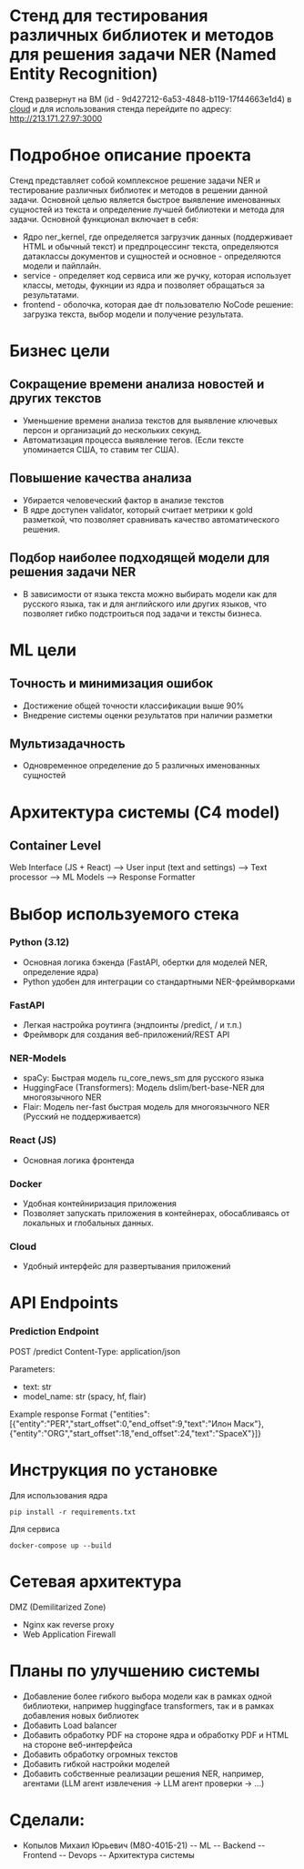 # Стенд для тестирования различных библиотек и методов для решения задачи NER (Named Entity Recognition)

Стенд развернут на ВМ (id - 9d427212-6a53-4848-b119-17f44663e1d4) в [cloud](https://cloud.ru) и для использования стенда перейдите по адресу: http://213.171.27.97:3000

# Подробное описание проекта

Стенд представляет собой комплексное решение задачи NER и тестирование различных библиотек и методов в решении данной задачи. Основной целью является быстрое выявление именованных сущностей из текста и определение лучшей библиотеки и метода для задачи. Основной функционал включает в себя:
- Ядро ner_kernel, где определяется загрузчик данных (поддерживает HTML и обычный текст) и предпроцессинг текста, определяются датаклассы документов и сущностей и основное - определяются модели и пайплайн.
- service - определяет код сервиса или же ручку, которая использует классы, методы, фукнции из ядра и позволяет обращаться за результатами.
- frontend - оболочка, которая дае dт пользователю NoCode решение: загрузка текста, выбор модели и получение результата.
 
# Бизнес цели
## Сокращение времени анализа новостей и других текстов
- Уменьшение времени анализа текстов для выявление ключевых персон и организаций до нескольких секунд.
- Автоматизация процесса выявление тегов. (Если тексте упоминается США, то ставим тег США).

## Повышение качества анализа
- Убирается человеческий фактор в анализе текстов
- В ядре доступен validator, который считает метрики к gold разметкой, что позволяет сравнивать качество автоматического решения.

## Подбор наиболее подходящей модели для решения задачи NER
- В зависимости от языка текста можно выбирать модели как для русского языка, так и для английского или других языков, что позволяет гибко подстроиться под задачи и тексты бизнеса.

# ML цели
## Точность и минимизация ошибок
- Достижение общей точности классификации выше 90%
- Внедрение системы оценки результатов при наличии разметки

## Мультизадачность
- Одновременное определение до 5 различных именованных сущностей

# Архитектура системы (C4 model)
## Container Level
Web Interface (JS + React) --> User input (text and settings) --> Text processor --> ML Models --> Response Formatter

# Выбор используемого стека
### Python (3.12)
- Основная логика бэкенда (FastAPI, обертки для моделей NER, определение ядра)
- Python удобен для интеграции со стандартными NER-фреймворками

### FastAPI
- Легкая настройка роутинга (эндпоинты /predict, / и т.п.)
- Фреймворк для создания веб-приложений/REST API

### NER-Models
- spaCy: Быстрая модель ru_core_news_sm для русского языка
- HuggingFace (Transformers): Модель dslim/bert-base-NER для многоязычного NER
- Flair: Модель ner-fast быстрая модель для многоязычного NER (Русский не поддерживается)

### React (JS)
- Основная логика фронтенда

### Docker
- Удобная контейниризация приложения
- Позволяет запускать приложения в контейнерах, обосабливаясь от локальных и глобальных данных.

### Cloud
- Удобный интерфейс для развертывания приложений

# API Endpoints
### Prediction Endpoint
POST /predict Content-Type: application/json

Parameters:
- text: str
- model_name: str (spacy, hf, flair)

Example response Format
{"entities":[{"entity":"PER","start_offset":0,"end_offset":9,"text":"Илон Маск"},{"entity":"ORG","start_offset":18,"end_offset":24,"text":"SpaceX"}]}

# Инструкция по установке
Для использования ядра
```
pip install -r requirements.txt
```
Для сервиса
```
docker-compose up --build
```

# Сетевая архитектура
DMZ (Demilitarized Zone)
- Nginx как reverse proxy
- Web Application Firewall

# Планы по улучшению системы
- Добавление более гибкого выбора модели как в рамках одной библиотеки, например huggingface transformers, так и в рамках добавления новых библиотек
- Добавить Load balancer
- Добавить обработку PDF на стороне ядра и обработку PDF и HTML на стороне веб-интерфейса
- Добавить обработку огромных текстов
- Добавить гибкой настройки моделей
- Добавить собственные реализации решения NER, например, агентами (LLM агент извлечения -> LLM агент проверки -> ...)

# Сделали:
- Копылов Михаил Юрьевич (М8О-401Б-21)
-- ML
-- Backend
-- Frontend
-- Devops
-- Архитектура системы